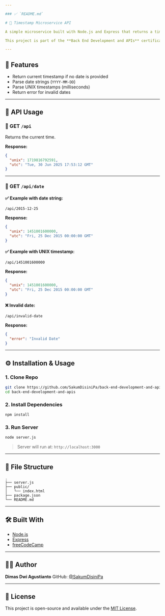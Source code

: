 ```yaml
---

### ✅ `README.md`

# 📆 Timestamp Microservice API

A simple microservice built with Node.js and Express that returns a timestamp in both UNIX and UTC format.

This project is part of the **Back End Development and APIs** certification from [freeCodeCamp](https://www.freecodecamp.org/).

---
```


## 🚀 Features

- Return current timestamp if no date is provided
- Parse date strings (`YYYY-MM-DD`)
- Parse UNIX timestamps (milliseconds)
- Return error for invalid dates

---

## 🧪 API Usage

### 🔹 GET `/api`
Returns the current time.

**Response:**

```json
{
  "unix": 1719816792591,
  "utc": "Tue, 30 Jun 2025 17:53:12 GMT"
}
````

---

### 🔹 GET `/api/date`

#### ✅ Example with date string:

`/api/2015-12-25`

**Response:**

```json
{
  "unix": 1451001600000,
  "utc": "Fri, 25 Dec 2015 00:00:00 GMT"
}
```

#### ✅ Example with UNIX timestamp:

`/api/1451001600000`

**Response:**

```json
{
  "unix": 1451001600000,
  "utc": "Fri, 25 Dec 2015 00:00:00 GMT"
}
```

#### ❌ Invalid date:

`/api/invalid-date`

**Response:**

```json
{
  "error": "Invalid Date"
}
```

---

## ⚙️ Installation & Usage

### 1. Clone Repo

```bash
git clone https://github.com/SakumDisiniPa/back-end-development-and-apis.git
cd back-end-development-and-apis
```

### 2. Install Dependencies

```bash
npm install
```

### 3. Run Server

```bash
node server.js
```

> Server will run at: `http://localhost:3000`

---

## 📁 File Structure

```
.
├── server.js
├── public/
│   └── index.html
├── package.json
└── README.md
```

---

## 🛠️ Built With

* [Node.js](https://nodejs.org/)
* [Express](https://expressjs.com/)
* [freeCodeCamp](https://www.freecodecamp.org/)

---

## 👨‍💻 Author

**Dimas Dwi Agustianto**
GitHub: [@SakumDisiniPa](https://github.com/SakumDisiniPa)

---

## 📜 License

This project is open-source and available under the [MIT License](LICENSE).

```
